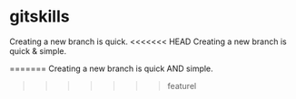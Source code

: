 # gitskills
Creating a new branch is quick.
<<<<<<< HEAD
Creating a new branch is quick & simple.

=======
Creating a new branch is quick AND simple.
>>>>>>> featurel

